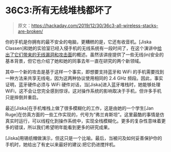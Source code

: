 # 36C3:所有无线堆栈都坏了

> 原文：<https://hackaday.com/2019/12/30/36c3-all-wireless-stacks-are-broken/>

你的手机是你拥有的最不安全的电脑，更糟糕的是，它还有收音机。[Jiska Classen]和她的实验室已经入侵手机的无线系统有一段时间了，在这个演讲中[给出了它们带来的无线漏洞和攻击面](https://media.ccc.de/v/36c3-10531-all_wireless_communication_stacks_are_equally_broken)的概述。虽然该讲座提供了一些无线(in)安全的基本背景，但它也介绍了她和她的同事去年一直在研究的两个新领域。

其中一个新的攻击是基于这样一个事实，即想要支持蓝牙和 WiFi 的手机需要找到一种方法来共享无线电，因为这两种协议使用相同的 2.4 GHz 频段。因此，事实证明，蓝牙硬件必须与 WiFi 硬件对话，当[Jiska]进入蓝牙堆栈时，她能够处理 WiFi，这不会让您完全感到惊讶。这对操作系统的影响取决于手机，但许多手机只是摔倒并重启。

最近[Jiska]在手机堆栈上做了很多模糊化的工作，这是由她的一个学生[Jan Ruge]在仿真方面的一些工作实现的，代号为“弗兰肯斯坦”。这里最酷的事情是仿真实时运行，可以线程化到操作系统中，实现全栈模糊化。更多的复杂性意味着更多的错误，所以我们希望明年能看到更多的研究成果。

[Jiska]用锡纸帽做演示，但这只是一个比喻。最后，当被问及如何妥善保护你的手机时，她给出了有史以来最好的建议:把它扔进搅拌机。